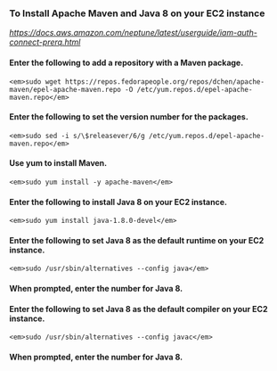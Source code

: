 
### To Install Apache Maven and Java 8 on your EC2 instance
<em>https://docs.aws.amazon.com/neptune/latest/userguide/iam-auth-connect-prerq.html</em>

#### Enter the following to add a repository with a Maven package.
```
<em>sudo wget https://repos.fedorapeople.org/repos/dchen/apache-maven/epel-apache-maven.repo -O /etc/yum.repos.d/epel-apache-maven.repo</em>
```
#### Enter the following to set the version number for the packages.
```
<em>sudo sed -i s/\$releasever/6/g /etc/yum.repos.d/epel-apache-maven.repo</em>
```
#### Use yum to install Maven.
```
<em>sudo yum install -y apache-maven</em>
```
#### Enter the following to install Java 8 on your EC2 instance.
```
<em>sudo yum install java-1.8.0-devel</em>
```
#### Enter the following to set Java 8 as the default runtime on your EC2 instance.
```
<em>sudo /usr/sbin/alternatives --config java</em>
```
#### When prompted, enter the number for Java 8.

#### Enter the following to set Java 8 as the default compiler on your EC2 instance.
```
<em>sudo /usr/sbin/alternatives --config javac</em>
```
#### When prompted, enter the number for Java 8.
